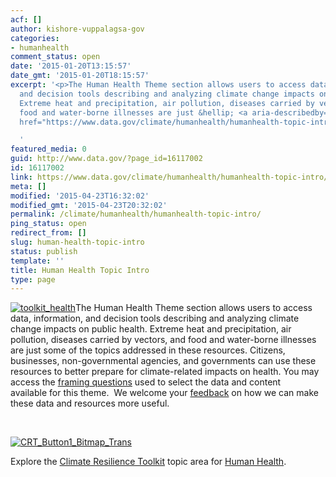 ```yaml
---
acf: []
author: kishore-vuppalagsa-gov
categories:
- humanhealth
comment_status: open
date: '2015-01-20T13:15:57'
date_gmt: '2015-01-20T18:15:57'
excerpt: '<p>The Human Health Theme section allows users to access data, information,
  and decision tools describing and analyzing climate change impacts on public health.
  Extreme heat and precipitation, air pollution, diseases carried by vectors, and
  food and water-borne illnesses are just &hellip; <a aria-describedby="post-title-16117002"
  href="https://www.data.gov/climate/humanhealth/humanhealth-topic-intro/">Continued</a></p>

  '
featured_media: 0
guid: http://www.data.gov/?page_id=16117002
id: 16117002
link: https://www.data.gov/climate/humanhealth/humanhealth-topic-intro/
meta: []
modified: '2015-04-23T16:32:02'
modified_gmt: '2015-04-23T20:32:02'
permalink: /climate/humanhealth/humanhealth-topic-intro/
ping_status: open
redirect_from: []
slug: human-health-topic-intro
status: publish
template: ''
title: Human Health Topic Intro
type: page
---
```

[![toolkit_health](https://s3.amazonaws.com/bsp-ocsit-prod-east-appdata/datagov/wordpress/2014/10/toolkit_health-300x300.jpg)](https://s3.amazonaws.com/bsp-ocsit-prod-east-appdata/datagov/wordpress/2014/10/toolkit_health.jpg)The Human Health Theme section allows users to access data, information, and decision tools describing and analyzing climate change impacts on public health. Extreme heat and precipitation, air pollution, diseases carried by vectors, and food and water-borne illnesses are just some of the topics addressed in these resources. Citizens, businesses, non-governmental agencies, and governments can use these resources to better prepare for climate-related impacts on health. You may access the [framing questions](http://www.data.gov/climate/human-health-framing-questions "Human Health Framing Questions") used to select the data and content available for this theme.  We welcome your [feedback](https://www.data.gov/climate/climate-feedback/) on how we can make these data and resources more useful.


 


[![CRT_Button1_Bitmap_Trans](https://s3.amazonaws.com/bsp-ocsit-prod-east-appdata/datagov/wordpress/2014/03/CRT_Button1_Bitmap_Trans-300x118.png)](http://toolkit.climate.gov)


Explore the [Climate Resilience Toolkit](http://toolkit.climate.gov) topic area for [Human Health](http://toolkit.climate.gov/topics/human-health).



